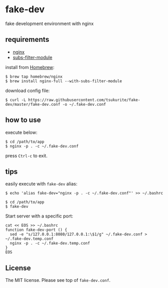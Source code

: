 # fake-dev

fake development environment with nginx

## requirements

- [nginx](http://nginx.org/)
- [subs-filter-module](https://github.com/yaoweibin/ngx_http_substitutions_filter_module)

install from [Homebrew](http://brew.sh/):

```console
$ brew tap homebrew/nginx
$ brew install nginx-full --with-subs-filter-module
```

download config file:

```console
$ curl -L https://raw.githubusercontent.com/tsukurite/fake-dev/master/fake-dev.conf -o ~/.fake-dev.conf
```

## how to use

execute below:

```console
$ cd /path/to/app
$ nginx -p . -c ~/.fake-dev.conf
```

press `Ctrl-c` to exit.

## tips

easily execute with `fake-dev` alias:

```console
$ echo 'alias fake-dev="nginx -p . -c ~/.fake-dev.conf"' >> ~/.bashrc
```

```console
$ cd /path/to/app
$ fake-dev
```

Start server with a specific port:
```console
cat << EOS >> ~/.bashrc
function fake-dev-port () {
  sed -e "s/127.0.0.1:8080/127.0.0.1:\$1/g" ~/.fake-dev.conf > ~/.fake-dev.temp.conf
  nginx -p . -c ~/.fake-dev.temp.conf
}
EOS
```


## License

The MIT license. Please see top of `fake-dev.conf`.
